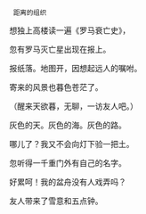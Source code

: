      距离的组织 

   想独上高楼读一遍《罗马衰亡史》， 

   忽有罗马灭亡星出现在报上。 

   报纸落。地图开，因想起远人的嘱咐。 

   寄来的风景也暮色苍茫了。 

   （醒来天欲暮，无聊，一访友人吧。） 

   灰色的天。灰色的海。灰色的路。 

   哪儿了？我又不会向灯下验一把土。 

   忽听得一千重门外有自己的名字。 

   好累呵！我的盆舟没有人戏弄吗？ 

   友人带来了雪意和五点钟。 

